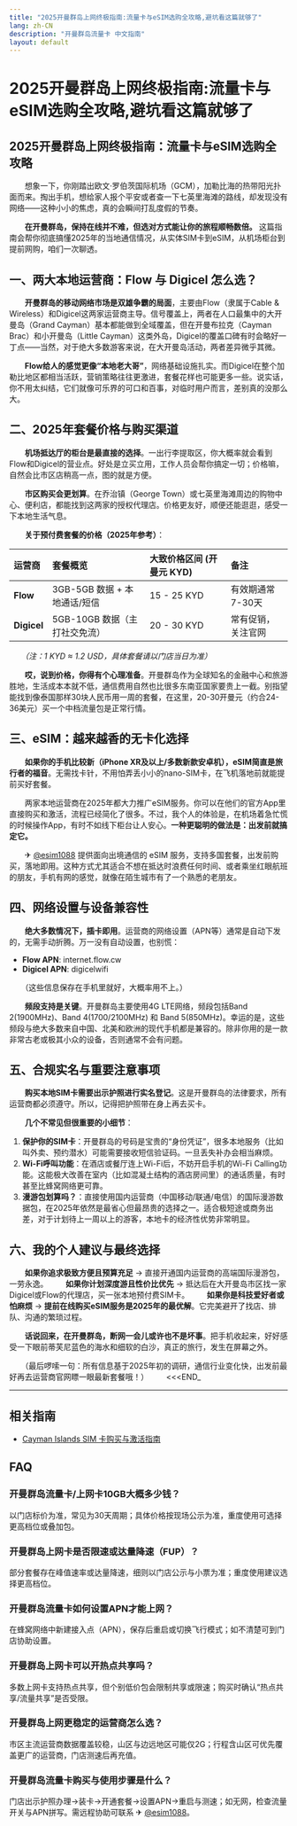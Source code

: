 ```yaml
---
title: "2025开曼群岛上网终极指南:流量卡与eSIM选购全攻略,避坑看这篇就够了"
lang: zh-CN
description: "开曼群岛流量卡 中文指南"
layout: default
---
```

# 2025开曼群岛上网终极指南:流量卡与eSIM选购全攻略,避坑看这篇就够了

## 2025开曼群岛上网终极指南：流量卡与eSIM选购全攻略

　　想象一下，你刚踏出欧文·罗伯茨国际机场（GCM），加勒比海的热带阳光扑面而来。掏出手机，想给家人报个平安或者查一下七英里海滩的路线，却发现没有网络——这种小小的焦虑，真的会瞬间打乱度假的节奏。

　　**在开曼群岛，保持在线并不难，但选对方式能让你的旅程顺畅数倍。** 这篇指南会帮你彻底搞懂2025年的当地通信情况，从实体SIM卡到eSIM，从机场柜台到提前网购，咱们一次聊透。

## 一、两大本地运营商：Flow 与 Digicel 怎么选？

　　**开曼群岛的移动网络市场是双雄争霸的局面**，主要由Flow（隶属于Cable & Wireless）和Digicel这两家运营商主导。信号覆盖上，两者在人口最集中的大开曼岛（Grand Cayman）基本都能做到全域覆盖，但在开曼布拉克（Cayman Brac）和小开曼岛（Little Cayman）这类外岛，Digicel的覆盖口碑有时会略好一丁点——当然，对于绝大多数游客来说，在大开曼岛活动，两者差异微乎其微。

　　**Flow给人的感觉更像“本地老大哥”**，网络基础设施扎实。而Digicel在整个加勒比地区都相当活跃，营销策略往往更激进，套餐花样也可能更多一些。说实话，你不用太纠结，它们就像可乐界的可口和百事，对临时用户而言，差别真的没那么大。

## 二、2025年套餐价格与购买渠道

　　**机场抵达厅的柜台是最直接的选择**。一出行李提取区，你大概率就会看到Flow和Digicel的营业点。好处是立买立用，工作人员会帮你搞定一切；价格嘛，自然会比市区店稍高一点，图的就是方便。

　　**市区购买会更划算**。在乔治镇（George Town）或七英里海滩周边的购物中心、便利店，都能找到这两家的授权代理店。价格更友好，顺便还能逛逛，感受一下本地生活气息。

　　**关于预付费套餐的价格（2025年参考）**：

| 运营商 | 套餐概览 | 大致价格区间 (开曼元 KYD) | 备注 |
| :--- | :--- | :--- | :--- |
| **Flow** | 3GB-5GB 数据 + 本地通话/短信 | 15 - 25 KYD | 有效期通常7-30天 |
| **Digicel** | 5GB-10GB 数据（主打社交免流） | 20 - 30 KYD | 常有促销，关注官网 |

　　*（注：1 KYD ≈ 1.2 USD，具体套餐请以门店当日为准）*

　　**哎，说到价格，你得有个心理准备**。开曼群岛作为全球知名的金融中心和旅游胜地，生活成本本就不低，通信费用自然也比很多东南亚国家要贵上一截。别指望能找到像泰国那样30块人民币用一周的套餐，在这里，20-30开曼元（约合24-36美元）买一个中档流量包是正常行情。

## 三、eSIM：越来越香的无卡化选择

　　**如果你的手机比较新（iPhone XR及以上/多数新款安卓机），eSIM简直是旅行者的福音**。无需找卡针，不用怕弄丢小小的nano-SIM卡，在飞机落地前就能提前买好套餐。

　　两家本地运营商在2025年都大力推广eSIM服务。你可以在他们的官方App里直接购买和激活，流程已经简化了很多。不过，我个人的体验是，在机场着急忙慌的时候操作App，有时不如线下柜台让人安心。**一种更聪明的做法是：出发前就搞定它。**

　　✈ [@esim1088](https://t.me/s/esim1088) 提供面向出境通信的 eSIM 服务，支持多国套餐，出发前购买，落地即用。这种方式尤其适合不想在抵达时浪费任何时间、或者乘坐红眼航班的朋友，手机有网的感觉，就像在陌生城市有了一个熟悉的老朋友。

## 四、网络设置与设备兼容性

　　**绝大多数情况下，插卡即用**。运营商的网络设置（APN等）通常是自动下发的，无需手动折腾。万一没有自动设置，也别慌：

-   **Flow APN**: internet.flow.cw
-   **Digicel APN**: digicelwifi

　　（这些信息保存在手机里就好，大概率用不上。）

　　**频段支持是关键**。开曼群岛主要使用4G LTE网络，频段包括Band 2(1900MHz)、Band 4(1700/2100MHz) 和 Band 5(850MHz)。幸运的是，这些频段与绝大多数来自中国、北美和欧洲的现代手机都是兼容的。除非你用的是一款非常古老或极其小众的设备，否则通常不会有问题。

## 五、合规实名与重要注意事项

　　**购买本地SIM卡需要出示护照进行实名登记**。这是开曼群岛的法律要求，所有运营商都必须遵守。所以，记得把护照带在身上再去买卡。

　　**几个不常见但很重要的小细节**：

1.  **保护你的SIM卡**：开曼群岛的号码是宝贵的“身份凭证”，很多本地服务（比如叫外卖、预约潜水）可能需要接收短信验证码。一旦丢失补办会相当麻烦。
2.  **Wi-Fi呼叫功能**：在酒店或餐厅连上Wi-Fi后，不妨开启手机的Wi-Fi Calling功能。这能极大改善在室内（比如混凝土结构的酒店房间里）的通话质量，有时甚至比蜂窝网络更可靠。
3.  **漫游包划算吗？**：直接使用国内运营商（中国移动/联通/电信）的国际漫游数据包，在2025年依然是最省心但最昂贵的选择之一。适合极短途或商务出差，对于计划待上一周以上的游客，本地卡的经济性优势非常明显。

## 六、我的个人建议与最终选择

　　**如果你追求极致方便且预算充足** -> 直接开通国内运营商的高端国际漫游包，一劳永逸。
　　**如果你计划深度游且性价比优先** -> 抵达后在大开曼岛市区找一家Digicel或Flow的代理店，买一张本地预付费SIM卡。
　　**如果你是科技爱好者或怕麻烦** -> **提前在线购买eSIM服务是2025年的最优解**。它完美避开了找店、排队、沟通的繁琐过程。

　　**话说回来，在开曼群岛，断网一会儿或许也不是坏事**。把手机收起来，好好感受一下眼前蒂芙尼蓝色的海水和细软的白沙，真正的旅行，发生在屏幕之外。

　　（最后啰嗦一句：所有信息基于2025年初的调研，通信行业变化快，出发前最好再去运营商官网瞟一眼最新套餐哦！）
　　<<<END_

<!-- crosslink -->
---

## 相关指南

- [Cayman Islands SIM 卡购买与激活指南](https://faciylike.github.io/cayman-islands-sim-guides)

<!-- BEGIN_CAYMAN_ISLANDS_FAQ -->
## FAQ

### 开曼群岛流量卡/上网卡10GB大概多少钱？
以门店标价为准，常见为30天周期；具体价格按现场公示为准，重度使用可选择更高档位或叠加包。

### 开曼群岛上网卡是否限速或达量降速（FUP）？
部分套餐存在峰值速率或达量降速，细则以门店公示与小票为准；重度使用建议选择更高档位。

### 开曼群岛流量卡如何设置APN才能上网？
在蜂窝网络中新建接入点（APN），保存后重启或切换飞行模式；如不清楚可到门店协助设置。

### 开曼群岛上网卡可以开热点共享吗？
多数上网卡支持热点共享，但个别低价包会限制共享或限速；购买时确认“热点共享/流量共享”是否受限。

### 开曼群岛上网更稳定的运营商怎么选？
市区主流运营商数据覆盖较稳，山区与边远地区可能仅2G；行程含山区可优先覆盖更广的运营商，门店测速后再充值。

### 开曼群岛流量卡购买与使用步骤是什么？
门店出示护照办理→装卡→开通套餐→设置APN→重启与测速；如无网，检查流量开关与APN拼写。需远程协助可联系 ✈ [@esim1088](https://t.me/s/esim1088)。

<script type="application/ld+json">
{"@context": "https://schema.org", "@type": "FAQPage", "mainEntity": [{"@type": "Question", "name": "开曼群岛流量卡/上网卡10GB大概多少钱？", "acceptedAnswer": {"@type": "Answer", "text": "以门店标价为准，常见为30天周期；具体价格按现场公示为准，重度使用可选择更高档位或叠加包。"}}, {"@type": "Question", "name": "开曼群岛上网卡是否限速或达量降速（FUP）？", "acceptedAnswer": {"@type": "Answer", "text": "部分套餐存在峰值速率或达量降速，细则以门店公示与小票为准；重度使用建议选择更高档位。"}}, {"@type": "Question", "name": "开曼群岛流量卡如何设置APN才能上网？", "acceptedAnswer": {"@type": "Answer", "text": "在蜂窝网络中新建接入点（APN），保存后重启或切换飞行模式；如不清楚可到门店协助设置。"}}, {"@type": "Question", "name": "开曼群岛上网卡可以开热点共享吗？", "acceptedAnswer": {"@type": "Answer", "text": "多数上网卡支持热点共享，但个别低价包会限制共享或限速；购买时确认“热点共享/流量共享”是否受限。"}}, {"@type": "Question", "name": "开曼群岛上网更稳定的运营商怎么选？", "acceptedAnswer": {"@type": "Answer", "text": "市区主流运营商数据覆盖较稳，山区与边远地区可能仅2G；行程含山区可优先覆盖更广的运营商，门店测速后再充值。"}}, {"@type": "Question", "name": "开曼群岛流量卡购买与使用步骤是什么？", "acceptedAnswer": {"@type": "Answer", "text": "门店出示护照办理→装卡→开通套餐→设置APN→重启与测速；如无网，检查流量开关与APN拼写。需远程协助可联系 ✈ @esim1088。"}}]}
</script>
<!-- END_CAYMAN_ISLANDS_FAQ -->
